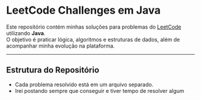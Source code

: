 # LeetCode Challenges em Java

Este repositório contém minhas soluções para problemas do [LeetCode](https://leetcode.com/) utilizando **Java**.  
O objetivo é praticar lógica, algoritmos e estruturas de dados, além de acompanhar minha evolução na plataforma.

---

## Estrutura do Repositório

- Cada problema resolvido está em um arquivo separado.  
- Irei postando sempre que conseguir e tiver tempo de resolver algum 


